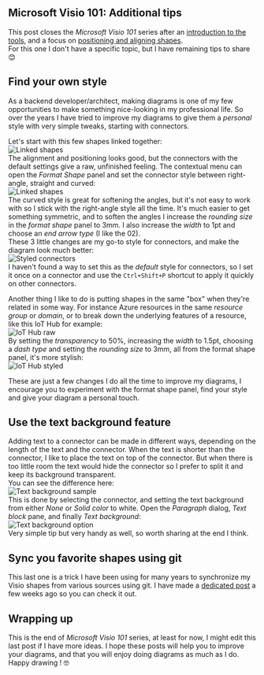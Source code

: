 ## Microsoft Visio 101: Additional tips

This post closes the *Microsoft Visio 101* series after an [introduction to the tools](https://hashnode.xmi.fr/microsoft-visio-101-the-basic-tools), and a focus on [positioning and aligning shapes](https://hashnode.xmi.fr/microsoft-visio-101-align-your-shapes-like-a-boss).  
For this one I don't have a specific topic, but I have remaining tips to share 😊


## Find your own style

As a backend developer/architect, making diagrams is one of my few opportunities to make something nice-looking in my professional life. So over the years I have tried to improve my diagrams to give them a *personal* style with very simple tweaks, starting with connectors.  

Let's start with this few shapes linked together:  
![Linked shapes](https://blog.xmi.fr/assets/img/visio-additional-tips/01-linked-shapes.png)  
The alignment and positioning looks good, but the connectors with the default settings give a raw, unfinished feeling. The contextual menu can open the *Format Shape* panel and set the connector style between right-angle, straight and curved:  
![Linked shapes](https://blog.xmi.fr/assets/img/visio-additional-tips/02-contextual-menu.png)  
The curved style is great for softening the angles, but it's not easy to work with so I stick with the right-angle style all the time. It's much easier to get something symmetric, and to soften the angles I increase the *rounding size* in the *format shape* panel to 3mm. I also increase the *width* to 1pt and choose an *end arrow type* (I like the 02).  
These 3 little changes are my go-to style for connectors, and make the diagram look much better:  
![Styled connectors](https://blog.xmi.fr/assets/img/visio-additional-tips/03-connector-style.png)  
I haven't found a way to set this as the *default* style for connectors, so I set it once on a connector and use the `Ctrl+Shift+P` shortcut to apply it quickly on other connectors.  

Another thing I like to do is putting shapes in the same "box" when they're related in some way. For instance Azure resources in the same *resource group* or *domain*, or to break down the underlying features of a resource, like this IoT Hub for example:  
![IoT Hub raw](https://blog.xmi.fr/assets/img/visio-additional-tips/04-iot-hub-raw.png)  
By setting the *transparency* to 50%, increasing the *width* to 1.5pt, choosing a *dash type* and setting the *rounding size* to 3mm, all from the format shape panel, it's more stylish:  
![IoT Hub styled](https://blog.xmi.fr/assets/img/visio-additional-tips/05-iot-hub-styled.png)  

These are just a few changes I do all the time to improve my diagrams, I encourage you to experiment with the format shape panel, find your style and give your diagram a personal touch.


## Use the text background feature

Adding text to a connector can be made in different ways, depending on the length of the text and the connector. When the text is shorter than the connector, I like to place the text on top of the connector. But when there is too little room the text would hide the connector so I prefer to split it and keep its background transparent.  
You can see the difference here:  
![Text background sample](https://blog.xmi.fr/assets/img/visio-additional-tips/06-text-background.png)  
This is done by selecting the connector, and setting the text background from either *None* or *Solid color* to white. Open the *Paragraph* dialog, *Text block* pane, and finally *Text background*:  
![Text background option](https://blog.xmi.fr/assets/img/visio-additional-tips/07-text-background-dialog.png)  
Very simple tip but very handy as well, so worth sharing at the end I think.


## Sync you favorite shapes using git

This last one is a trick I have been using for many years to synchronize my Visio shapes from various sources using git. I have made a [dedicated post](https://hashnode.xmi.fr/manage-your-visio-shapes-with-git) a few weeks ago so you can check it out.  


## Wrapping up

This is the end of *Microsoft Visio 101* series, at least for now, I might edit this last post if I have more ideas. I hope these posts will help you to improve your diagrams, and that you will enjoy doing diagrams as much as I do.  
Happy drawing ! 🤓